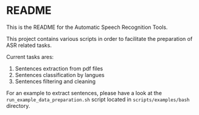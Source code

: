 README
======
This is the README for the Automatic Speech Recognition Tools.

This project contains various scripts in order to facilitate the preparation of
ASR related tasks.

Current tasks ares:

1. Sentences extraction from pdf files
2. Sentences classification by langues
3. Sentences filtering and cleaning

For an example to extract sentences, please have a look at
the `run_example_data_preparation.sh` script located in
`scripts/examples/bash` directory.
